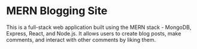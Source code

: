 # MERN Blogging Site

This is a full-stack web application built using the MERN stack - MongoDB, Express, React, and Node.js. It allows users to create blog posts, make comments, and interact with other comments by liking them.
